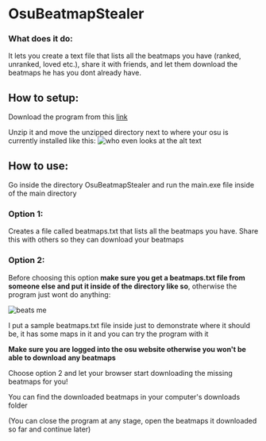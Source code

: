 # OsuBeatmapStealer

### What does it do:
It lets you create a text file that lists all the beatmaps you have (ranked, unranked, loved etc.), share it with friends, and let them download the beatmaps he has you dont already have.


## How to setup:
Download the program from this [link](https://drive.google.com/uc?export=download&id=1EE45jg3JzN7UaU32dQxBKwD3OzqsdgGI)

Unzip it and move the unzipped directory next to where your osu is currently installed like this:
![who even looks at the alt text](https://i.imgur.com/hWw5dbN.png)



## How to use:
Go inside the directory OsuBeatmapStealer and run the main.exe file inside of the main directory
### Option 1:
Creates a file called beatmaps.txt that lists all the beatmaps you have. Share this with others so they can download your beatmaps
### Option 2:
Before choosing this option **make sure you get a beatmaps.txt file from someone else and put it inside of the directory like so**, otherwise the program just wont do anything:

![beats me](https://i.imgur.com/wJRQojv.png)

I put a sample beatmaps.txt file inside just to demonstrate where it should be, it has some maps in it and you can try the program with it

**Make sure you are logged into the osu website otherwise you won't be able to download any beatmaps**

Choose option 2 and let your browser start downloading the missing beatmaps for you!

You can find the downloaded beatmaps in your computer's downloads folder

(You can close the program at any stage, open the beatmaps it downloaded so far and continue later)


